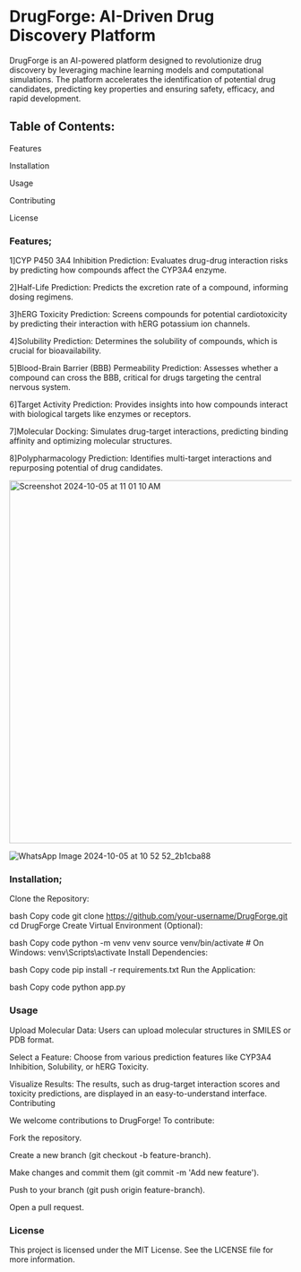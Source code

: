 # DrugForge: AI-Driven Drug Discovery Platform

DrugForge is an AI-powered platform designed to revolutionize drug discovery by leveraging machine learning models and computational simulations. The platform accelerates the identification of potential drug candidates, predicting key properties and ensuring safety, efficacy, and rapid development.

## Table of Contents:

Features

Installation

Usage

Contributing

License

### Features;


1]CYP P450 3A4 Inhibition Prediction: Evaluates drug-drug interaction risks by predicting how compounds affect the CYP3A4 enzyme.

2]Half-Life Prediction: Predicts the excretion rate of a compound, informing dosing regimens.

3]hERG Toxicity Prediction: Screens compounds for potential cardiotoxicity by predicting their interaction with hERG potassium ion channels.

4]Solubility Prediction: Determines the solubility of compounds, which is crucial for bioavailability.

5]Blood-Brain Barrier (BBB) Permeability Prediction: Assesses whether a compound can cross the BBB, critical for drugs targeting the central nervous system.

6]Target Activity Prediction: Provides insights into how compounds interact with biological targets like enzymes or receptors.

7]Molecular Docking: Simulates drug-target interactions, predicting binding affinity and optimizing molecular structures.

8]Polypharmacology Prediction: Identifies multi-target interactions and repurposing potential of drug candidates.

<img width="648" alt="Screenshot 2024-10-05 at 11 01 10 AM" src="https://github.com/user-attachments/assets/693c4ed7-869e-467f-b8b4-a6b717de0573">

![WhatsApp Image 2024-10-05 at 10 52 52_2b1cba88](https://github.com/user-attachments/assets/c4dc45d6-c40c-4b07-8018-1c3f5dc848f4)


### Installation;

Clone the Repository:

bash
Copy code
git clone https://github.com/your-username/DrugForge.git
cd DrugForge
Create Virtual Environment (Optional):

bash
Copy code
python -m venv venv
source venv/bin/activate  # On Windows: venv\Scripts\activate
Install Dependencies:

bash
Copy code
pip install -r requirements.txt
Run the Application:

bash
Copy code
python app.py


### Usage
Upload Molecular Data: Users can upload molecular structures in SMILES or PDB format.

Select a Feature: Choose from various prediction features like CYP3A4 Inhibition, Solubility, or hERG Toxicity.

Visualize Results: The results, such as drug-target interaction scores and toxicity predictions, are displayed in an easy-to-understand interface.
Contributing


We welcome contributions to DrugForge! To contribute:

Fork the repository.

Create a new branch (git checkout -b feature-branch).

Make changes and commit them (git commit -m 'Add new feature').

Push to your branch (git push origin feature-branch).

Open a pull request.

### License
This project is licensed under the MIT License. See the LICENSE file for more information.
